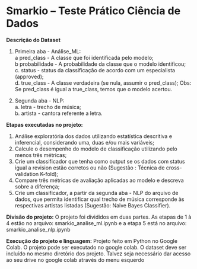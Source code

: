 # Smarkio  –  Teste  Prático  Ciência  de  Dados   


<b>Descrição do Dataset</b>

1. Primeira  aba  -  Análise_ML:   <br>
a pred_class  -  A  classe  que  foi  identificada  pelo  modelo; <br>
b probabilidade  -  A  probabilidade  da  classe  que  o  modelo  identificou;  <br> 
c. status  -  status  da  classificação  de  acordo  com  um  especialista  (approved); <br>
d.   true_class  -  A  classe  verdadeira  (se  nula,  assumir  o  pred_class); Obs:  Se  pred_class  é  igual  a  true_class,  temos  que  o  modelo  acertou. <br>

2. Segunda  aba  -  NLP:   <br>
a. letra  -  trecho  de  música; <br>
b. artista  -  cantora  referente  a  letra. <br>

<b>Etapas executadas no projeto:</b>

1. Análise exploratória dos dados utilizando estatística descritiva e inferencial,
considerando uma, duas e/ou mais variáveis;
2. Calcule o desempenho do modelo de classificação utilizando pelo menos três
métricas;
3. Crie um classificador que tenha como output se os dados com status igual a
revision estão corretos ou não (Sugestão : Técnica de cross-validation K-fold);
4. Compare três métricas de avaliação aplicadas ao modelo e descreva sobre a
diferença;
5. Crie um classificador, a partir da segunda aba - NLP do arquivo de dados, que
permita identificar qual trecho de música corresponde às respectivas artistas listadas
(Sugestão: Naive Bayes Classifier).

<b>Divisão do projeto:</b>
O projeto foi divididos em duas partes. 
As etapas de 1 à 4 estão no arquivo: smarkio_analise_ml.ipynb
e a etapa 5 está no arquivo: smarkio_analise_nlp.ipynb

<b>Execução do projeto e linguagem:</b>
Projeto feito em Python no Google Colab.
O projeto pode ser executado no google colab. O dataset deve ser incluído no mesmo diretório dos projeto. Talvez seja necessário dar acesso ao seu drive no google colab  através do menu esquerdo



